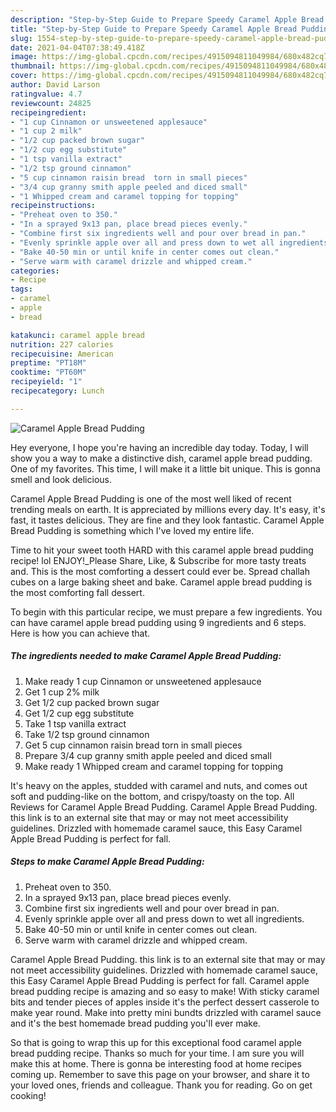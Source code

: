 ```yaml
---
description: "Step-by-Step Guide to Prepare Speedy Caramel Apple Bread Pudding"
title: "Step-by-Step Guide to Prepare Speedy Caramel Apple Bread Pudding"
slug: 1554-step-by-step-guide-to-prepare-speedy-caramel-apple-bread-pudding
date: 2021-04-04T07:38:49.418Z
image: https://img-global.cpcdn.com/recipes/4915094811049984/680x482cq70/caramel-apple-bread-pudding-recipe-main-photo.jpg
thumbnail: https://img-global.cpcdn.com/recipes/4915094811049984/680x482cq70/caramel-apple-bread-pudding-recipe-main-photo.jpg
cover: https://img-global.cpcdn.com/recipes/4915094811049984/680x482cq70/caramel-apple-bread-pudding-recipe-main-photo.jpg
author: David Larson
ratingvalue: 4.7
reviewcount: 24825
recipeingredient:
- "1 cup Cinnamon or unsweetened applesauce"
- "1 cup 2 milk"
- "1/2 cup packed brown sugar"
- "1/2 cup egg substitute"
- "1 tsp vanilla extract"
- "1/2 tsp ground cinnamon"
- "5 cup cinnamon raisin bread  torn in small pieces"
- "3/4 cup granny smith apple peeled and diced small"
- "1 Whipped cream and caramel topping for topping"
recipeinstructions:
- "Preheat oven to 350."
- "In a sprayed 9x13 pan, place bread pieces evenly."
- "Combine first six ingredients well and pour over bread in pan."
- "Evenly sprinkle apple over all and press down to wet all ingredients."
- "Bake 40-50 min or until knife in center comes out clean."
- "Serve warm with caramel drizzle and whipped cream."
categories:
- Recipe
tags:
- caramel
- apple
- bread

katakunci: caramel apple bread 
nutrition: 227 calories
recipecuisine: American
preptime: "PT18M"
cooktime: "PT60M"
recipeyield: "1"
recipecategory: Lunch

---
```



![Caramel Apple Bread Pudding](https://img-global.cpcdn.com/recipes/4915094811049984/680x482cq70/caramel-apple-bread-pudding-recipe-main-photo.jpg)

Hey everyone, I hope you're having an incredible day today. Today, I will show you a way to make a distinctive dish, caramel apple bread pudding. One of my favorites. This time, I will make it a little bit unique. This is gonna smell and look delicious.

Caramel Apple Bread Pudding is one of the most well liked of recent trending meals on earth. It is appreciated by millions every day. It's easy, it's fast, it tastes delicious. They are fine and they look fantastic. Caramel Apple Bread Pudding is something which I've loved my entire life.

Time to hit your sweet tooth HARD with this caramel apple bread pudding recipe! lol ENJOY!_Please Share, Like, &amp; Subscribe for more tasty treats and. This is the most comforting a dessert could ever be. Spread challah cubes on a large baking sheet and bake. Caramel apple bread pudding is the most comforting fall dessert.


To begin with this particular recipe, we must prepare a few ingredients. You can have caramel apple bread pudding using 9 ingredients and 6 steps. Here is how you can achieve that.

<!--inarticleads1-->

##### The ingredients needed to make Caramel Apple Bread Pudding:

1. Make ready 1 cup Cinnamon or unsweetened applesauce
1. Get 1 cup 2% milk
1. Get 1/2 cup packed brown sugar
1. Get 1/2 cup egg substitute
1. Take 1 tsp vanilla extract
1. Take 1/2 tsp ground cinnamon
1. Get 5 cup cinnamon raisin bread  torn in small pieces
1. Prepare 3/4 cup granny smith apple peeled and diced small
1. Make ready 1 Whipped cream and caramel topping for topping


It&#39;s heavy on the apples, studded with caramel and nuts, and comes out soft and pudding-like on the bottom, and crispy/toasty on the top. All Reviews for Caramel Apple Bread Pudding. Caramel Apple Bread Pudding. this link is to an external site that may or may not meet accessibility guidelines. Drizzled with homemade caramel sauce, this Easy Caramel Apple Bread Pudding is perfect for fall. 

<!--inarticleads2-->

##### Steps to make Caramel Apple Bread Pudding:

1. Preheat oven to 350.
1. In a sprayed 9x13 pan, place bread pieces evenly.
1. Combine first six ingredients well and pour over bread in pan.
1. Evenly sprinkle apple over all and press down to wet all ingredients.
1. Bake 40-50 min or until knife in center comes out clean.
1. Serve warm with caramel drizzle and whipped cream.


Caramel Apple Bread Pudding. this link is to an external site that may or may not meet accessibility guidelines. Drizzled with homemade caramel sauce, this Easy Caramel Apple Bread Pudding is perfect for fall. Caramel apple bread pudding recipe is amazing and so easy to make! With sticky caramel bits and tender pieces of apples inside it&#39;s the perfect dessert casserole to make year round. Make into pretty mini bundts drizzled with caramel sauce and it&#39;s the best homemade bread pudding you&#39;ll ever make. 

So that is going to wrap this up for this exceptional food caramel apple bread pudding recipe. Thanks so much for your time. I am sure you will make this at home. There is gonna be interesting food at home recipes coming up. Remember to save this page on your browser, and share it to your loved ones, friends and colleague. Thank you for reading. Go on get cooking!
